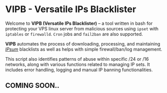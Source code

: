 # VIPB - Versatile IPs Blacklister

Welcome to **VIPB (Versatile IPs Blacklister)** – a tool written in bash for protecting your VPS linux server from malicious sources using `ipset` with `iptables` or `firewalld`. `Cron` jobs and `fail2ban` are also supported.

**VIPB** automates the process of downloading, processing, and maintaining [*IPsum*](https://github.com/stamparm/ipsum/) blacklists as well as helps with simple firewall/ban/log management.

This script also identifies patterns of abuse within specific /24 or /16 networks, along with various functions related to managing IP sets. 
It includes error handling, logging and manual IP banning functionalities.


## COMING SOON.. ##
